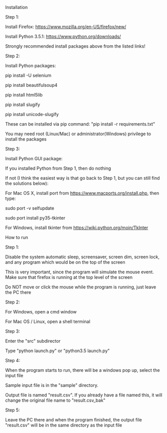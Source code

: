 Installation

Step 1:

Install Firefox:   https://www.mozilla.org/en-US/firefox/new/

Install Python 3.5.1:  https://www.python.org/downloads/

Strongly recommended install packages above from the listed links!


Step 2:

Install Python packages:

pip install -U selenium

pip install beautifulsoup4

pip install html5lib

pip install slugify

pip install unicode-slugify

These can be installed via pip command: "pip install -r requirements.txt"

You may need root (Linux/Mac) or administrator(Windows) privilege to install the packages

Step 3:

Install Python GUI package:

If you installed Python from Step 1, then do nothing

If not (I think the easiest way is that go back to Step 1, but you can still find the solutions below):

For Mac OS X, install port from https://www.macports.org/install.php, then type:

sudo port -v selfupdate

sudo port install py35-tkinter

For Windows, install tkinter from https://wiki.python.org/moin/TkInter


How to run

Step 1:

Disable the system automatic sleep, screensaver, screen dim, screen lock, and any program which would be on the top of the screen

This is very important, since the program will simulate the mouse event. Make sure that firefox is running at the top level of the screen

Do NOT move or click the mouse while the program is running, just leave the PC there


Step 2:

For Windows, open a cmd window

For Mac OS / Linux, open a shell terminal


Step 3:

Enter the "src" subdirector

Type "python launch.py" or "python3.5 launch.py"


Step 4:

When the program starts to run, there will be a windows pop up, select the input file

Sample input file is in the "sample" directory.

Output file is named "result.csv". If you already have a file named this, it will change the original file name to "result.csv_bak"


Step 5:

Leave the PC there and when the program finished, the output file "result.csv" will be in the same directory as the input file

